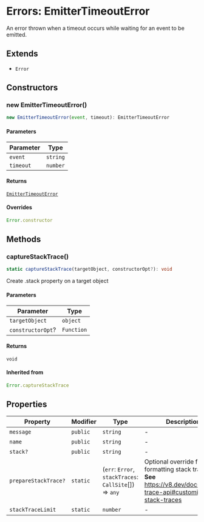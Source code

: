 # Errors: EmitterTimeoutError

An error thrown when a timeout occurs while waiting for an event to be emitted.

## Extends

- `Error`

## Constructors

### new EmitterTimeoutError()

```ts
new EmitterTimeoutError(event, timeout): EmitterTimeoutError
```

#### Parameters

| Parameter | Type |
| ------ | ------ |
| `event` | `string` |
| `timeout` | `number` |

#### Returns

[`EmitterTimeoutError`](EmitterTimeoutError.md)

#### Overrides

```ts
Error.constructor
```

## Methods

### captureStackTrace()

```ts
static captureStackTrace(targetObject, constructorOpt?): void
```

Create .stack property on a target object

#### Parameters

| Parameter | Type |
| ------ | ------ |
| `targetObject` | `object` |
| `constructorOpt`? | `Function` |

#### Returns

`void`

#### Inherited from

```ts
Error.captureStackTrace
```

## Properties

| Property | Modifier | Type | Description | Inherited from |
| ------ | ------ | ------ | ------ | ------ |
| <a id="message"></a> `message` | `public` | `string` | - | `Error.message` |
| <a id="name"></a> `name` | `public` | `string` | - | `Error.name` |
| <a id="stack"></a> `stack?` | `public` | `string` | - | `Error.stack` |
| <a id="preparestacktrace"></a> `prepareStackTrace?` | `static` | (`err`: `Error`, `stackTraces`: `CallSite`[]) => `any` | Optional override for formatting stack traces **See** https://v8.dev/docs/stack-trace-api#customizing-stack-traces | `Error.prepareStackTrace` |
| <a id="stacktracelimit"></a> `stackTraceLimit` | `static` | `number` | - | `Error.stackTraceLimit` |
